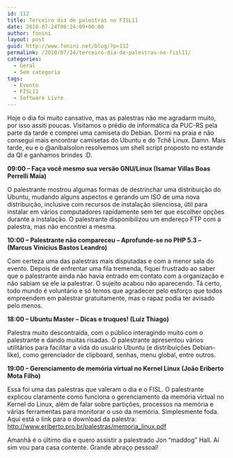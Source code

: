 ```yaml
---
id: 112
title: Terceiro dia de palestras no FISL11
date: 2010-07-24T00:24:09+00:00
author: fonini
layout: post
guid: http://www.fonini.net/blog/?p=112
permalink: /2010/07/24/terceiro-dia-de-palestras-no-fisl11/
categories:
  - Geral
  - Sem categoria
tags:
  - Evento
  - FISL11
  - Software Livre
---
```

Hoje o dia foi muito cansativo, mas as palestras não me agradarm muito, por isso assiti poucas. Visitamos o prédio de informática da PUC-RS pela parte da tarde e comprei uma camiseta do Debian. Dormi na praia e não consegui mais encontrar camisetas do Ubuntu e do Tchê Linux. Damn. Mais tarde, eu e o @anibalsolon resolvemos um shell script proposto no estande da QI e ganhamos brindes :D.

**09:00 &#8211; Faça você mesmo sua versão GNU/Linux (Isamar Villas Boas Perrelli Maia)**

O palestrante mostrou algumas formas de destrinchar uma distribuição do Ubuntu, mudando alguns aspectos e gerando um ISO de uma nova distribuição, inclusive com recursos de instalação silenciosa, útil para instalar em vários computadores rapidamente sem ter que escolher opções durante a instalação. O palestrante disponibilizou um endereço FTP com a palestra, mas não encontrei a mesma. 

**10:00 &#8211; <span style="">Palestrante não compareceu</span> &#8211; Aprofunde-se no PHP 5.3 &#8211; (Marcus Vinicius Bastos Leandro)**

Com certeza uma das palestras mais disputadas e com a menor sala do evento. Depois de enfrentar uma fila tremenda, fiquei frustrado ao saber que o palestrante ainda não havia entrado em contato com a organização e não sabiam se ele ia palestrar. O sujeito acabou não aparecendo. Tá certo, todo mundo é voluntário e só temos que agradecer pelo esforço que todos empreendem em palestrar gratuitamente, mas o rapaz podia ter avisado pelo menos. 

**18:00 &#8211; Ubuntu Master &#8211; Dicas e truques! (Luiz Thiago)**

Palestra muito descontraída, com o público interagindo muito com o palestrante e dando muitas risadas. O palestrante apresentou vários utilitários para facilitar a vida do usuário Ubuntu (e distribuições Debian-like), como gerenciador de clipboard, senhas, menu global, entre outros. 

**19:00 &#8211; Gerenciamento de memória virtual no Kernel Linux (João Eriberto Mota Filho)**

Essa foi uma das palestras que valeram o dia e o FISL. O palestrante explicou claramente como funciona o gerenciamento da memória virtual no Kernel do Linux, além de falar sobre partições, processos na memória e várias ferramentas para monitorar o uso da memória. Simplesmente foda. Aqui está o link para o download da palestra: <a href="http://www.eriberto.pro.br/palestras/memoria_linux.pdf" rel="externo nofollow">http://www.eriberto.pro.br/palestras/memoria_linux.pdf</a>

Amanhã é o último dia e quero assistir a palestrado Jon &#8220;maddog&#8221; Hall. Aí sim vou para casa contente. Grande abraço pessoal!